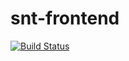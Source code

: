 # snt-frontend

[![Build Status](https://travis-ci.org/msoufiane/snt-frontend.svg?branch=master)](https://travis-ci.org/msoufiane/snt-frontend)
